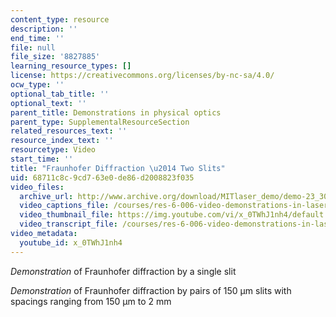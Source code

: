 ```yaml
---
content_type: resource
description: ''
end_time: ''
file: null
file_size: '8827885'
learning_resource_types: []
license: https://creativecommons.org/licenses/by-nc-sa/4.0/
ocw_type: ''
optional_tab_title: ''
optional_text: ''
parent_title: Demonstrations in physical optics
parent_type: SupplementalResourceSection
related_resources_text: ''
resource_index_text: ''
resourcetype: Video
start_time: ''
title: "Fraunhofer Diffraction \u2014 Two Slits"
uid: 68711c8c-9cd7-63e0-de86-d2008823f035
video_files:
  archive_url: http://www.archive.org/download/MITlaser_demo/demo-23_300k.mp4
  video_captions_file: /courses/res-6-006-video-demonstrations-in-lasers-and-optics-spring-2008/01cc6b02fdab5e0980b621f451b23aa6_x_0TWhJ1nh4.vtt
  video_thumbnail_file: https://img.youtube.com/vi/x_0TWhJ1nh4/default.jpg
  video_transcript_file: /courses/res-6-006-video-demonstrations-in-lasers-and-optics-spring-2008/6cb671bcf44ffd95ed086f15013b9bf9_x_0TWhJ1nh4.pdf
video_metadata:
  youtube_id: x_0TWhJ1nh4
---
```


_Demonstration_ of Fraunhofer diffraction by a single slit

_Demonstration_ of Fraunhofer diffraction by pairs of 150 μm slits with spacings ranging from 150 μm to 2 mm

